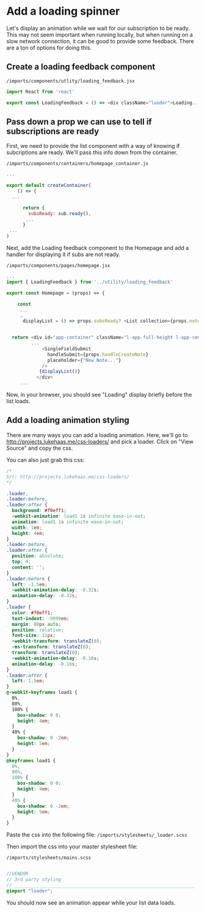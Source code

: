 # Add a loading spinner

Let's display an animation while we wait for our subscription to be ready. This may not seem important when running locally, but when running on a slow network connection, it can be good to provide some feedback.
There are a ton of options for doing this.  

## Create a loading feedback component

``` /imports/components/utlity/loading_feedback.jsx ```

```js
import React from 'react'

export const LoadingFeedback = () => <div className="loader">Loading...</div>
```

## Pass down a prop we can use to tell if subscriptions are ready

First, we need to provide the list component with a way of knowing if subcriptions are ready.  We'll pass this info down from the container.

``` /imports/components/containers/homepage_container.js ```

```js
...

export default createContainer(
	() => {
  ...

	  return {
	  	subsReady: sub.ready(),
	   ...
	  }
 ...
)
```

Next, add the Loading feedback component to the Homepage and add a handler for displaying it if subs are not ready.


``` /imports/components/pages/homepage.jsx ```

```js
...
import { LoadingFeedback } from '../utility/loading_feedback'

export const Homepage = (props) => {

	const
     ...
     ,
	  displayList = () => props.subsReady? <List collection={props.notes} /> : <LoadingFeedback />


  return <div id="app-container" className="l-app-full-height l-app-centered">
         ...
             <SingleFieldSubmit
               handleSubmit={props.handleCreateNote}
               placeholder={"New Note..."}
             />
            {displayList()}
           </div>
     ...
```

Now, in your browser, you should see "Loading" display briefly before the list loads.


## Add a loading animation styling

There are many ways you can add a loading animation.  Here, we'll go to   http://projects.lukehaas.me/css-loaders/ and pick a loader.  Click on "View Source" and copy the css.

You can also just grab this css:

```css
/*
Src: http://projects.lukehaas.me/css-loaders/
*/

.loader,
.loader:before,
.loader:after {
  background: #f0eff1;
  -webkit-animation: load1 1s infinite ease-in-out;
  animation: load1 1s infinite ease-in-out;
  width: 1em;
  height: 4em;
}
.loader:before,
.loader:after {
  position: absolute;
  top: 0;
  content: '';
}
.loader:before {
  left: -1.5em;
  -webkit-animation-delay: -0.32s;
  animation-delay: -0.32s;
}
.loader {
  color: #f0eff1;
  text-indent: -9999em;
  margin: 88px auto;
  position: relative;
  font-size: 11px;
  -webkit-transform: translateZ(0);
  -ms-transform: translateZ(0);
  transform: translateZ(0);
  -webkit-animation-delay: -0.16s;
  animation-delay: -0.16s;
}
.loader:after {
  left: 1.5em;
}
@-webkit-keyframes load1 {
  0%,
  80%,
  100% {
    box-shadow: 0 0;
    height: 4em;
  }
  40% {
    box-shadow: 0 -2em;
    height: 5em;
  }
}
@keyframes load1 {
  0%,
  80%,
  100% {
    box-shadow: 0 0;
    height: 4em;
  }
  40% {
    box-shadow: 0 -2em;
    height: 5em;
  }
}
```

Paste the css into the following file:
``` /imports/stylesheets/_loader.scss ```

Then import the css into your master stylesheet file:

``` /imports/stylesheets/mains.scss ```

```scss

//VENDOR 
// 3rd party styling 
// __________________________________________________________________
@import "loader";

```

You should now see an animation appear while your list data loads.



